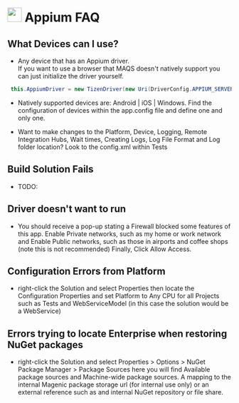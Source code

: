 # <img src="resources/MAQS.jpg" height="32" width="32"> Appium FAQ

## What Devices can I use?
- Any device that has an Appium driver.  
  If you want to use a browser that MAQS doesn't natively support you can just initialize the driver yourself.
```java
 this.AppiumDriver = new TizenDriver(new Uri(DriverConfig.APPIUM_SERVER_URI), option);
```
- Natively supported devices are:  Android | iOS | Windows.
  Find the configuration of devices within the app.config file and define one and only one.

- Want to make changes to the Platform, Device, Logging, Remote Integration Hubs, Wait times, Creating Logs, Log File Format and Log folder location? Look to the config.xml within Tests

## Build Solution Fails
- TODO:

## Driver doesn't want to run
- You should receive a pop-up stating a Firewall blocked some features of this app.  Enable Private networks, such as my home or work network and Enable Public networks, such as those in airports and coffee shops (note this is not recommended) Finally, Click Allow Access.

## Configuration Errors from Platform
- right-click the Solution and select Properties then locate the Configuration Properties and set Platform to Any CPU for all Projects such as Tests and WebServiceModel (in this case the solution would be a WebService)

## Errors trying to locate Enterprise when restoring NuGet packages
- right-click the Solution and select Properties > Options > NuGet Package Manager > Package Sources  here you will find Available package sources and Machine-wide package sources.  A mapping to the internal Magenic package storage url (for internal use only) or an external reference such as and internal NuGet repository or file share.